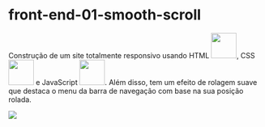 # front-end-01-smooth-scroll

Construção de um site totalmente responsivo usando 
HTML <img height=50 src="https://cdn.jsdelivr.net/gh/devicons/devicon/icons/html5/html5-original.svg" />,
CSS <img height=50 src="https://cdn.jsdelivr.net/gh/devicons/devicon/icons/css3/css3-original.svg" /> e
JavaScript <img height=50 src="https://cdn.jsdelivr.net/gh/devicons/devicon/icons/javascript/javascript-original.svg" />.
Além disso, tem um efeito de rolagem suave que destaca o menu da barra de navegação com base na sua posição rolada.


<img src="https://tm.ibxk.com.br/2020/04/03/03162201927056.jpg?ims=1120x420">


